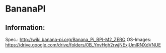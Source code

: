 # BananaPI

## Information:
Spec.: http://wiki.banana-pi.org/Banana_Pi_BPI-M2_ZERO
OS-Images: https://drive.google.com/drive/folders/0B_YnvHgh2rwjNExjUmlRNXdVNUE
